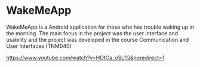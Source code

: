 # WakeMeApp

WakeMeApp is a Android application for those who has trouble waking up in the morning. 
The main focus in the project was the user interface and usability and the project was 
developed in the course Communication and User Interfaces (TNM040)

https://www.youtube.com/watch?v=HOtOa_oSLfQ&noredirect=1
